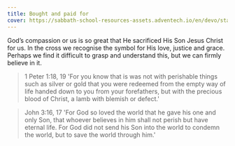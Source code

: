 ```yaml
---
title: Bought and paid for
cover: https://sabbath-school-resources-assets.adventech.io/en/devo/start-into-life/10-grace-before-justice/B3c1679506323666.jpg
---
```


God’s compassion or us is so great that He sacrificed His Son Jesus Christ for us. In the cross we recognise the symbol for His love, justice and grace. Perhaps we find it difficult to grasp and understand this, but we can firmly believe in it.

> <callout>1 Peter 1:18, 19</callout>
> 'For you know that is was not with perishable things such as silver or gold that you were redeemed from the empty way of life handed down to you from your forefathers, but with the precious blood of Christ, a lamb with blemish or defect.'

> <callout>John 3:16, 17</callout>
> 'For God so loved the world that he gave his one and only Son, that whoever believes in him shall not perish but have eternal life. For God did not send his Son into the world to condemn the world, but to save the world through him.'
